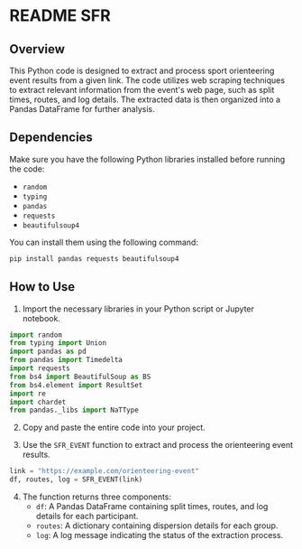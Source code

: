 # README SFR

## Overview
This Python code is designed to extract and process sport orienteering event results from a given link. The code utilizes web scraping techniques to extract relevant information from the event's web page, such as split times, routes, and log details. The extracted data is then organized into a Pandas DataFrame for further analysis.

## Dependencies
Make sure you have the following Python libraries installed before running the code:
- `random`
- `typing`
- `pandas`
- `requests`
- `beautifulsoup4`

You can install them using the following command:
```bash
pip install pandas requests beautifulsoup4
```

## How to Use
1. Import the necessary libraries in your Python script or Jupyter notebook.
```python
import random
from typing import Union
import pandas as pd
from pandas import Timedelta
import requests
from bs4 import BeautifulSoup as BS
from bs4.element import ResultSet
import re
import chardet
from pandas._libs import NaTType
```

2. Copy and paste the entire code into your project.

3. Use the `SFR_EVENT` function to extract and process the orienteering event results.
```python
link = "https://example.com/orienteering-event"
df, routes, log = SFR_EVENT(link)
```

4. The function returns three components:
   - `df`: A Pandas DataFrame containing split times, routes, and log details for each participant.
   - `routes`: A dictionary containing dispersion details for each group.
   - `log`: A log message indicating the status of the extraction process.

